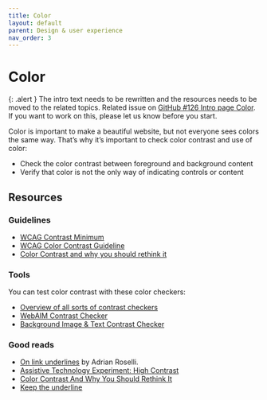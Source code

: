 ```yaml
---
title: Color
layout: default
parent: Design & user experience
nav_order: 3
---
```


# Color

{: .alert }
The intro text needs to be rewritten and the resources needs to be moved to the related topics.
Related issue on [GitHub #126 Intro page Color](https://github.com/wpaccessibility/wp-a11y-docs/issues/126).
If you want to work on this, please let us know before you start.

Color is important to make a beautiful website, but not everyone sees colors the same way. That’s why it’s important to check color contrast and use of color:

- Check the color contrast between foreground and background content
- Verify that color is not the only way of indicating controls or content

## Resources

### Guidelines

- [WCAG Contrast Minimum](http://www.w3.org/TR/UNDERSTANDING-WCAG20/visual-audio-contrast-contrast.html)
- [WCAG Color Contrast Guideline](http://mcdpartners.com/lab/meeting-wcag-color-contrast-guideline/)
- [Color Contrast and why you should rethink it](https://www.smashingmagazine.com/2014/10/color-contrast-tips-and-tools-for-accessibility/)

### Tools

You can test color contrast with these color checkers:

- [Overview of all sorts of contrast checkers](http://www.webaxe.org/color-contrast-tools/)
- [WebAIM Contrast Checker](http://webaim.org/resources/contrastchecker/)
- [Background Image & Text Contrast Checker](http://www.brandwood.com/a11y/)

### Good reads

- [On link underlines](http://adrianroselli.com/2016/06/on-link-underlines.html) by Adrian Roselli.
- [Assistive Technology Experiment: High Contrast](https://webaim.org/blog/high-contrast/)
- [Color Contrast And Why You Should Rethink It](https://www.smashingmagazine.com/2014/10/color-contrast-tips-and-tools-for-accessibility/)
- [Keep the underline](http://www.webaxe.org/keep-the-underline-text-links/)
